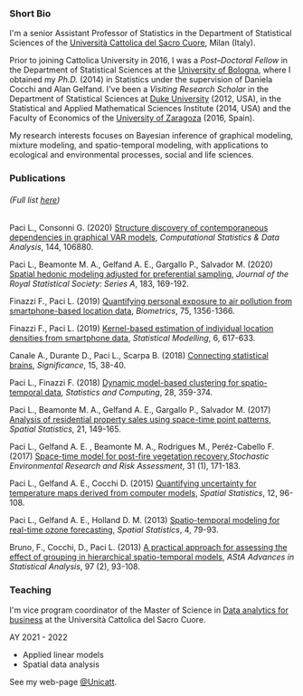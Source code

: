 ### Short Bio
I'm a senior Assistant Professor of Statistics in the Department of Statistical Sciences of the [Università Cattolica del Sacro Cuore](https://www.unicatt.it/), Milan (Italy).

Prior to joining Cattolica University in 2016, I was a _Post–Doctoral Fellow_ in the Department of Statistical Sciences at the [University of Bologna](https://www.unibo.it/it), where I obtained my _Ph.D._ (2014) in Statistics under the supervision of Daniela Cocchi and Alan Gelfand. I've been a _Visiting Research Scholar_ in the Department of Statistical Sciences at [Duke University](https://duke.edu/) (2012, USA), in the Statistical and Applied Mathematical Sciences Institute (2014, USA) and the Faculty of Economics of the [University of Zaragoza](www.unizar.es) (2016, Spain).

My research interests focuses on Bayesian inference of graphical modeling, mixture modeling, and spatio-temporal modeling, with applications to ecological and environmental processes, social and life sciences.



### Publications 
###### (Full list [here](https://scholar.google.it/citations?user=2KAhjjUAAAAJ&hl=en))
Paci L., Consonni G. (2020) [Structure discovery of contemporaneous dependencies in graphical VAR models](https://www.sciencedirect.com/science/article/pii/S016794731930235X), _Computational Statistics & Data Analysis_, 144, 106880. 

Paci L.,  Beamonte M. A., Gelfand A. E., Gargallo P., Salvador M. (2020) [Spatial hedonic modeling adjusted for preferential sampling](https://rss.onlinelibrary.wiley.com/doi/epdf/10.1111/rssa.12489), _Journal of the Royal Statistical Society: Series A_, 183, 169-192.

Finazzi F., Paci L. (2019)  [Quantifying personal exposure to air pollution from smartphone-based location data](https://onlinelibrary.wiley.com/doi/epdf/10.1111/biom.13100), _Biometrics_, 75, 1356-1366.

Finazzi F., Paci L. (2019) [Kernel-based estimation of individual location densities from smartphone data](https://journals.sagepub.com/doi/abs/10.1177/1471082X17870331?journalCode=smja), _Statistical Modelling_, 6, 617-633.

Canale A., Durante D., Paci L., Scarpa B. (2018) [Connecting statistical brains](http://onlinelibrary.wiley.com/doi/10.1111/j.1740-9713.2018.01110.x/full}), _Significance_, 15, 38-40.

Paci L., Finazzi F. (2018) [Dynamic model-based clustering for spatio-temporal data](https://link.springer.com/article/10.1007/s11222-017-9735-9), _Statistics and Computing_, 28, 359-374.

Paci L.,  Beamonte M. A., Gelfand A. E., Gargallo P., Salvador M. (2017) [Analysis of residential property sales using space-time point patterns](http://www.sciencedirect.com/science/article/pii/S2211675317300143), _Spatial Statistics_, 21, 149-165. 

Paci L., Gelfand A. E. , Beamonte M. A., Rodrigues M., Peréz-Cabello F. (2017) [Space-time model for post-fire vegetation recovery](https://link.springer.com/article/10.1007/s00477-015-1182-6),_Stochastic Environmental Research and Risk Assessment_, 31 (1), 171-183.

Paci L., Gelfand A. E., Cocchi D. (2015) [Quantifying uncertainty for temperature maps derived from computer models](http://www.sciencedirect.com/science/article/pii/S221167531500024X), _Spatial Statistics_, 12, 96-108.

Paci L., Gelfand A. E., Holland D. M. (2013) [Spatio-temporal modeling for real-time ozone forecasting](http://www.sciencedirect.com/science/article/pii/S2211675313000195), _Spatial Statistics_, 4, 79-93.

Bruno, F., Cocchi, D., Paci L. (2013) [A practical approach for assessing the effect of grouping in hierarchical spatio-temporal models](https://link.springer.com/article/10.1007/s10182-012-0193-6), _AStA Advances in Statistical Analysis_, 97 (2), 93-108.



### Teaching
I'm vice program coordinator of the Master of Science in [Data analytics for business](https://offertaformativa.unicatt.it/cdl-data-analytics-for-business-2021) at the Università Cattolica del Sacro Cuore.

AY 2021 - 2022
* Applied linear models
* Spatial data analysis

See my web-page [@Unicatt](https://docenti.unicatt.it/ppd2/en/docenti/57952/lucia-paci/didattica).
